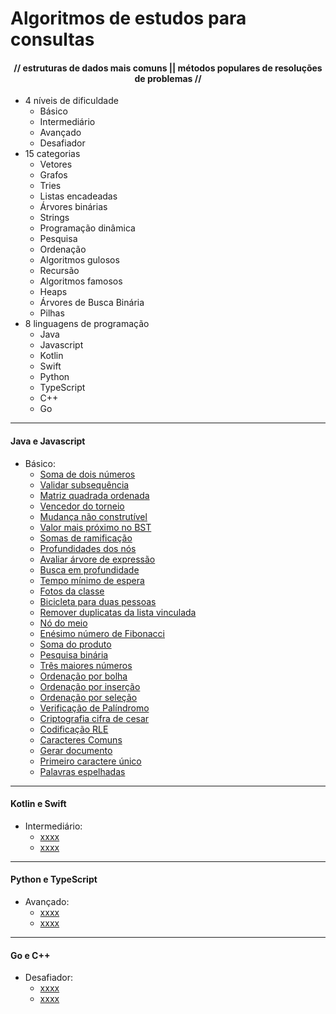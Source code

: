 # Algoritmos de estudos para consultas
#### <div align="center">// estruturas de dados mais comuns || métodos populares de resoluções de problemas //</div>

* 4 níveis de dificuldade
    - Básico
    - Intermediário
    - Avançado
    - Desafiador
* 15 categorias
    - Vetores
    - Grafos
    - Tries
    - Listas encadeadas
    - Árvores binárias
    - Strings
    - Programação dinâmica
    - Pesquisa
    - Ordenação
    - Algoritmos gulosos
    - Recursão
    - Algoritmos famosos
    - Heaps
    - Árvores de Busca Binária
    - Pilhas
* 8 linguagens de programação
    - Java
    - Javascript
    - Kotlin
    - Swift
    - Python
    - TypeScript
    - C++
    - Go

- - -

#### Java e Javascript
- Básico: 
    - [Soma de dois números](/basico/1-soma_dois_numeros.js)
    - [Validar subsequência](/basico/2-validar_subsequencia.js)
    - [Matriz quadrada ordenada](/basico/3-matriz_quadrada_ordenada.java)
    - [Vencedor do torneio](/basico/4-vencedor_do_torneio.java)
    - [Mudança não construtível](/basico/5-mudanca_nao_construtivel.js)
    - [Valor mais próximo no BST](/basico/6-valor_mais_proximo_bst.js)
    - [Somas de ramificação](/basico/7-soma_ramificacao.java)
    - [Profundidades dos nós](/basico/8-profundidade_nos.java)
    - [Avaliar árvore de expressão](/basico/9-arvore_expressao.js)
    - [Busca em profundidade](/basico/10-busca_em_profundidade.js)
    - [Tempo mínimo de espera](/basico/11-tempo_minimo_espera.java)
    - [Fotos da classe](/basico/12-fotos_classe.java)
    - [Bicicleta para duas pessoas](/basico/13-bicicleta_tandem.js)
    - [Remover duplicatas da lista vinculada](/basico/14-remover_duplicata_lista_vinculada.js)
    - [Nó do meio](/basico/15-no_do_meio.java)
    - [Enésimo número de Fibonacci](/basico/16-n-esimo_fibonacci.java)
    - [Soma do produto](/basico/17-soma_produto.js)
    - [Pesquisa binária](/basico/18-pesquisa_binaria.js)
    - [Três maiores números](/basico/19-tres_maiores_numeros.java)
    - [Ordenação por bolha](/basico/20-ordenacao_bolha.java)
    - [Ordenação por inserção](/basico/21-ordenacao_insercao.js)
    - [Ordenação por seleção](/basico/22-ordenacao_selecao.js)
    - [Verificação de Palíndromo](/basico/23-verificacao_palindromo.java)
    - [Criptografia cifra de cesar](/basico/24-criptografia_cifra_cesar.java)
    - [Codificação RLE](/basico/25-rle.js)
    - [Caracteres Comuns](/basico/26-caracteres_comuns.js)
    - [Gerar documento](/basico/27-gerar_documento.java)
    - [Primeiro caractere único](/basico/28-primeiro_caractere_unico.java)
    - [Palavras espelhadas](/basico/29-palavras_espelhadas.js)

- - -

#### Kotlin e Swift
- Intermediário:
    - [xxxx](/intermediario/X-xxx.kt)
    - [xxxx](/intermediario/X-xxx.swift)

- - -

#### Python e TypeScript
- Avançado:
    - [xxxx](/avancado/X-xxx.py)
    - [xxxx](/avancado/X-xxx.ts)

- - -

#### Go e C++
- Desafiador:
    - [xxxx](/desafiador/X-xxx.go)
    - [xxxx](/desafiador/X-xxx.cpp)
